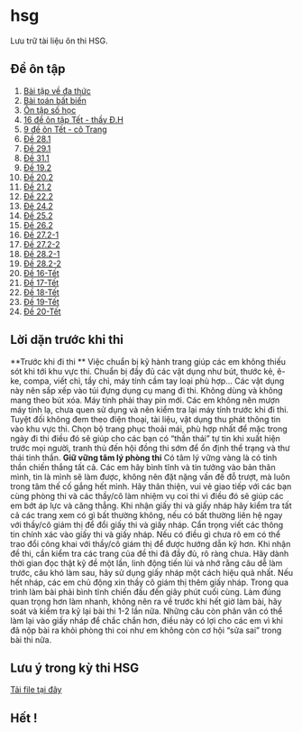 # hsg
Lưu trữ tài liệu ôn thi HSG.
## Đề ôn tập
1. [Bài tập về đa thức](https://app.box.com/s/9bdyrwe9gawf8hdequtzntrlb4oytoxi)
2. [Bài toán bất biến](https://app.box.com/s/q9wvksgq4apscm0zwjiwk6702u35se3r)
3. [Ôn tập số học](https://app.box.com/s/eeefpfkywq2o6r1ucn98utz98c7bhy8r)
4. [16 đề ôn tập Tết - thầy Đ.H](https://app.box.com/s/ngihmgu02di1o2kbe7r8y4psldc7bhvw)
5. [9 đề ôn Tết - cô Trang](https://app.box.com/s/95nddffezegdcpje3aknsz5uxluvw3d5)
6. [Đề 28.1](https://app.box.com/s/5na12zkc4kry1aag6qx7uw6d2914sagf)
7. [Đề 29.1](https://app.box.com/s/ue2lv9dxf9qacd4svyi0wi6luvtqx1d0)
8. [Đề 31.1](https://app.box.com/s/28qs963lkdw5fqdtoddfwz65mlq31zl2)
9. [Đề 19.2](https://app.box.com/s/twfr782i30nm97v3tvhfgwqgb3yfqbdy)
10. [Đề 20.2](https://app.box.com/s/g2oev19srt7mjycowuylz6jni6i8glxo)
11. [Đề 21.2](https://app.box.com/s/uoio43rzj0yjsbf9w992sn87a1z9e4h6)
12. [Đề 22.2](https://app.box.com/s/mpqrblv0zj04jrjylke8kq10724zwt2h)
13. [Đê 24.2](https://app.box.com/s/48ugml9fclawdd19tc7dn88wn6jm4id6)
14. [Đề 25.2](https://app.box.com/s/tjr3zok3ejnppp5o4cgwadtbfu90a6s8)
15. [Đề 26.2](https://app.box.com/s/3d31j13pkzslttjbhx78h0cwlje93qyy)
16. [Đề 27.2-1](https://app.box.com/s/eeslmcwfpqqklfn5uu3ej3o9ua0sr4iy)
17. [Đề 27.2-2](https://app.box.com/s/z0937omqkkig6n4gi74mey4j6xjg2jl9)
18. [Đề 28.2-1](https://app.box.com/s/f13pc4kj3yqs4g1hk7n8bhfmuey3zp09)
19. [Đề 28.2-2](https://app.box.com/s/w4yk1aacqgv959r5lkdnyv2e7mku32d6)
20. [Đề 16-Tết](https://app.box.com/s/1vdkohpsyeg45dddjvpmj0wktmb24stv)
21. [Đề 17-Tết](https://app.box.com/s/p2wr3qppitbxf0yhl0h2a2fmnipcqr0a)
22. [Đề 18-Tết](https://app.box.com/s/oa4gyqcyj71283pt5k6v4rl6d16dgzot)
23. [Đề 19-Tết](https://app.box.com/s/jmm1iftr56p51fobjceuevwpaqt9v6vl)
24. [Đề 20-Tết](https://app.box.com/s/m9t2nx2vam85woazmrsp9s2ak5gtjobw)
## Lời dặn trước khi thi
**Trước khi đi thi **
Việc chuẩn bị kỹ hành trang giúp các em không thiếu sót khi tới khu vực thi. Chuẩn bị đầy đủ các vật dụng như bút, thước kẻ, ê-ke, compa, viết chì, tẩy chì, máy tính cầm tay loại phù hợp…
Các vật dụng này nên sắp xếp vào túi đựng dụng cụ mang đi thi. Không dùng và không mang theo bút xóa. Máy tính phải thay pin mới. Các em không nên mượn máy tính lạ, chưa quen sử dụng và nên kiểm tra lại máy tính trước khi đi thi. Tuyệt đối không đem theo điện thoại, tài liệu, vật dụng thu phát thông tin vào khu vực thi.
Chọn bộ trang phục thoải mái, phù hợp nhất để mặc trong ngày đi thi điều đó sẽ giúp cho các bạn có “thần thái” tự tin khi xuất hiện trước mọi người, tranh thủ đến hội đồng thi sớm để ổn định thể trạng và thư thái tinh thần.
**Giữ vững tâm lý phòng thi**
Có tâm lý vững vàng là có tinh thần chiến thắng tất cả. Các em hãy bình tĩnh và tin tưởng vào bản thân mình, tin là mình sẽ làm được, không nên đặt nặng vấn đề đỗ trượt, mà luôn trong tâm thế cố gắng hết mình.
Hãy thân thiện, vui vẻ giao tiếp với các bạn cùng phòng thi và các thầy/cô làm nhiệm vụ coi thi vì điều đó sẽ giúp các em bớt áp lực và căng thẳng.
Khi nhận giấy thi và giấy nháp hãy kiểm tra tất cả các trang xem có gì bất thường không, nếu có bất thường liên hệ ngay với thầy/cô giám thị để đổi giấy thi và giấy nháp. Cẩn trọng viết các thông tin chính xác vào giấy thi và giấy nháp. Nếu có điều gì chưa rõ em có thể trao đổi công khai với thầy/cô giám thị để được hướng dẫn kỹ hơn.
Khi nhận đề thi, cần kiểm tra các trang của đề thi đã đầy đủ, rõ ràng chưa. Hãy dành thời gian đọc thật kỹ đề một lần, linh động tiến lùi và nhớ rằng câu dễ làm trước, câu khó làm sau, hãy sử dụng giấy nháp một cách hiệu quả nhất. Nếu hết nháp, các em chủ động xin thầy cô giám thị thêm giấy nháp.
Trong qua trình làm bài phải bình tĩnh chiến đấu đến giây phút cuối cùng. Làm đúng quan trọng hơn làm nhanh, không nên ra về trước khi hết giờ làm bài, hãy soát và kiểm tra kỹ lại bài thi 1-2 lần nữa. Những câu còn phân vân có thể làm lại vào giấy nháp để chắc chắn hơn, điều này có lợi cho các em vì khi đã nộp bài ra khỏi phòng thi coi như em không còn cơ hội “sửa sai” trong bài thi nữa.
## Lưu ý trong kỳ thi HSG
[Tải file tại đây](https://app.box.com/s/hgydi51kd9sp72hcygs0u4icg9ahzs7a)
## Hết !
